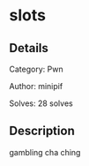 # slots

## Details
Category: Pwn

Author: minipif

Solves: 28 solves

## Description

gambling cha ching
